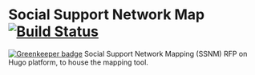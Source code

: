 # Social Support Network Map [![Build Status](https://travis-ci.org/ccnmtl/ssnmhugo.svg?branch=master)](https://travis-ci.org/ccnmtl/ssnmhugo)

[![Greenkeeper badge](https://badges.greenkeeper.io/ccnmtl/ssnmhugo.svg)](https://greenkeeper.io/)
Social Support Network Mapping (SSNM) RFP on Hugo platform, to house the mapping tool.
